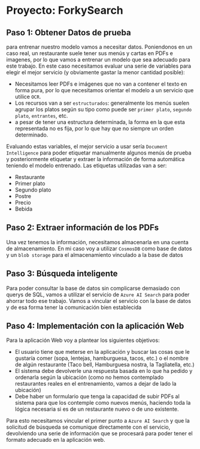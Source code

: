 # Proyecto: ForkySearch

## Paso 1: Obtener Datos de prueba
para entrenar nuestro modelo vamos a necesitar datos. Poniendonos en un caso real, un restaurante suele tener sus menús y cartas en PDFs e imagenes, por lo que vamos a entrenar un modelo que sea adecuado para este trabajo.
En este caso necesitamos evaluar una serie de variables para elegir el mejor servicio (y obviamente gastar la menor cantidad posible):
+ Necesitamos leer PDFs e imágenes que no van a contener el texto en forma pura, por lo que necesitamos orientar el modelo a un servicio que utilice `OCR`.
+ Los recursos van a ser `estructurados`: generalmente los menús suelen agrupar los platos según su tipo como puede ser `primer plato`, `segundo plato`, `entrantes`, etc.
+ a pesar de tener una estructura determinada, la forma en la que esta representada no es fija, por lo que hay que no siempre un orden determinado.

Evaluando estas variables, el mejor servicio a usar sería `Document Intelligence` para poder etiquetar manualmente algunos menús de prueba y posteriormente etiquetar y extraer la información de forma automática teniendo el modelo entrenado.
Las etiquetas utilizadas van a ser:
+ Restaurante
+ Primer plato
+ Segundo plato
+ Postre
+ Precio
+ Bebida

## Paso 2: Extraer información de los PDFs
Una vez tenemos la información, necesitamos almacenarla en una cuenta de almacenamiento. En mi caso voy a utilizar `CosmosDB` como base de datos y un `blob storage` para el almacenamiento vinculado a la base de datos

## Paso 3: Búsqueda inteligente
Para poder consultar la base de datos sin complicarse demasiado con querys de SQL, vamos a utilizar el servicio de `Azure AI Search` para poder ahorrar todo ese trabajo. Vamos a vincular el servicio con 
la base de datos y de esa forma tener la comunicación bien establecida

## Paso 4: Implementación con la aplicación Web
Para la aplicación Web voy a plantear los siguientes objetivos:
+ El usuario tiene que meterse en la aplicación y buscar las cosas que le gustaría comer (sopa, lentejas, hamburguesa, tacos, etc.) o el nombre de algún restaurante (Taco bell, Hamburguesa nostra, la Tagliatella, etc.)
+ El sistema debe devolverle una respuesta basada en lo que ha pedido y ordenarla según la ubicación (como no hemos contemplado restaurantes reales en el entrenamiento, vamos a dejar de lado la ubicación)
+ Debe haber un formulario que tenga la capacidad de subir PDFs al sistema para que los contemple como nuevos menús, haciendo toda la lógica necesaria si es de un restaurante nuevo o de uno existente.

Para esto necesitamos vincular el primer punto a `Azure AI Search` y que la solicitud de búsqueda se comunique directamente con el servicio, devolviendo una serie de información que se procesará para poder tener el formato adecuado en la aplicación web.

